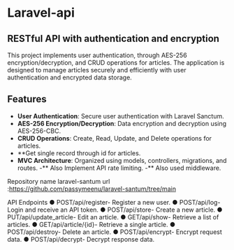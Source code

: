 # Laravel-api

## RESTful API with authentication and encryption

This project implements user authentication, through AES-256 encryption/decryption, and CRUD operations for articles. The application is designed to manage articles securely and efficiently with user authentication and encrypted data storage.

## Features

- **User Authentication**: Secure user authentication with Laravel Sanctum.
- **AES-256 Encryption/Decryption**: Data encryption and decryption using AES-256-CBC.
- **CRUD Operations**: Create, Read, Update, and Delete operations for articles.
- **Get single record through id  for articles.
- **MVC Architecture**: Organized using models, controllers, migrations, and routes.
-** Also Implement API rate limiting.
-** Also used middleware.




Repository name 
laravel-santum
url :https://github.com/passymeenu/laravel-santum/tree/main

API Endpoints
 ● POST/api/register- Register a new user.
 ● POST/api/log- Login and receive an API token.
 ● POST/api/store- Create a new article.
 ● PUT/api/update_article- Edit an article.
 ● GET/api/show- Retrieve a list of articles.
 ● GET/api/article/{id}- Retrieve a single article.
 ● POST/api/destroy- Delete an article.
 ● POST/api/encrypt- Encrypt request data.
 ● POST/api/decrypt- Decrypt response data.
